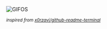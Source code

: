 <div align="justify">
<picture>
    <source media="(prefers-color-scheme: dark)" srcset="https://i.ibb.co/5WHsSy86/output-gif.gif">
    <source media="(prefers-color-scheme: light)" srcset="https://i.ibb.co/5WHsSy86/output-gif.gif">
    <img alt="GIFOS" src="https://i.ibb.co/5WHsSy86/output-gif.gif">
</picture>

<sub><i>inspired from [x0rzavi/github-readme-terminal](https://github.com/x0rzavi/github-readme-terminal)</i></sub>

</div>

<!-- Image deletion URL: https://ibb.co/FbT8yMwK/ba2d4cb3616d8bf6df2ffebed5b973c4 -->